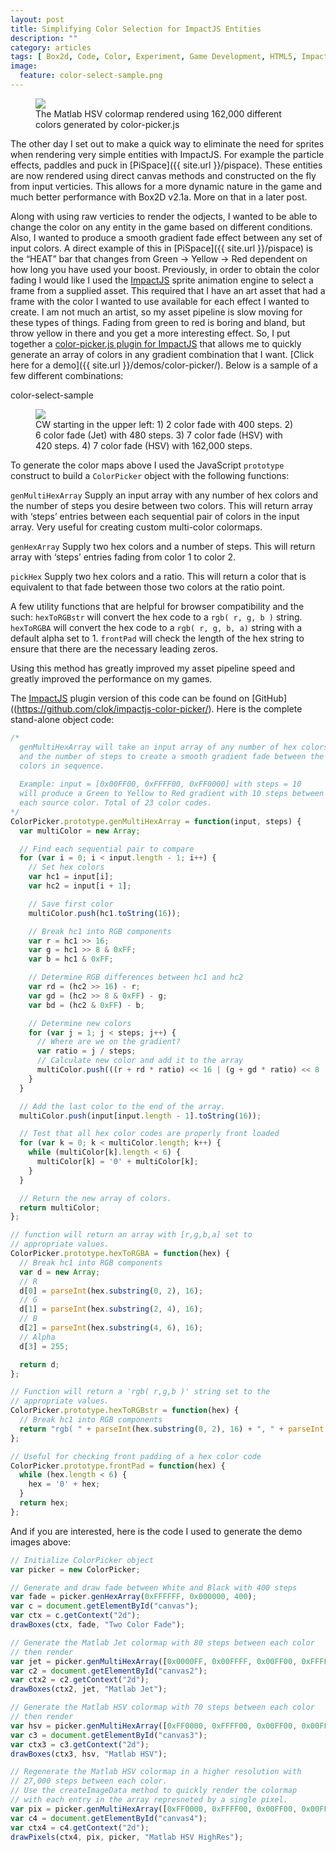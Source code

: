 ```yaml
---
layout: post
title: Simplifying Color Selection for ImpactJS Entities
description: ""
category: articles
tags: [ Box2d, Code, Color, Experiment, Game Development, HTML5, ImpactJS, JavaScript, optimization, PiSpace ]
image:
  feature: color-select-sample.png
---
```


<figure>
  <img src="/images/color-select-sample-highres.png">
  <figcaption>The Matlab HSV colormap rendered using 162,000 different colors generated by color-picker.js</figcaption>
</figure>

The other day I set out to make a quick way to eliminate the need for sprites when rendering very simple entities with ImpactJS.  For example the particle effects, paddles and puck in [PiSpace]({{ site.url }}/pispace).  These entities are now rendered using direct canvas methods and constructed on the fly from input verticies.  This allows for a more dynamic nature in the game and much better performance with Box2D v2.1a.  More on that in a later post.

Along with using raw verticies to render the odjects, I wanted to be able to change the color on any entity in the game based on different conditions.  Also, I wanted to produce a smooth gradient fade effect between any set of input colors. A direct example of this in [PiSpace]({{ site.url }}/pispace) is the “HEAT” bar that changes from Green -> Yellow -> Red dependent on how long you have used your boost.  Previously, in order to obtain the color fading I would like I used the [ImpactJS](http://impactjs.com/) sprite animation engine to select a frame from a supplied asset.  This required that I have an art asset that had a frame with the color I wanted to use available for each effect I wanted to create.  I am not much an artist, so my asset pipeline is slow moving for these types of things. Fading from green to red is boring and bland, but throw yellow in there and you get a more interesting effect. So, I put together a [color-picker.js plugin for ImpactJS](https://github.com/clok/impactjs-color-picker/blob/master/color-picker.js) that allows me to quickly generate an array of colors in any gradient combination that I want. [Click here for a demo]({{ site.url }}/demos/color-picker/). Below is a sample of a few different combinations:

color-select-sample
<figure>
  <img src="/images/color-select-sample.png">
  <figcaption>CW starting in the upper left: 1) 2 color fade with 400 steps. 2) 6 color fade (Jet) with 480 steps. 3) 7 color fade (HSV) with 420 steps. 4) 7 color fade (HSV) with 162,000 steps.</figcaption>
</figure>

To generate the color maps above I used the JavaScript `prototype` construct to build a `ColorPicker` object with the following functions:

`genMultiHexArray`
Supply an input array with any number of hex colors and the number of steps you desire between two colors. This will return array with ‘steps’ entries between each sequential pair of colors in the input array. Very useful for creating custom multi-color colormaps.

`genHexArray`
Supply two hex colors and a number of steps. This will return array with ‘steps’ entries fading from color 1 to color 2.

`pickHex`
Supply two hex colors and a ratio. This will return a color that is equivalent to that fade between those two colors at the ratio point.

A few utility functions that are helpful for browser compatibility and the such:
`hexToRGBstr` will convert the hex code to a `rgb( r, g, b )` string.
`hexToRGBA` will convert the hex code to a `rgb( r, g, b, a)` string with a default alpha set to 1.
`frontPad` will check the length of the hex string to ensure that there are the necessary leading zeros.

Using this method has greatly improved my asset pipeline speed and greatly improved the performance on my games.

The [ImpactJS](http://impactjs.com/) plugin version of this code can be found on [GitHub]((https://github.com/clok/impactjs-color-picker/). Here is the complete stand-alone object code:

``` javascript
/*
  genMultiHexArray will take an input array of any number of hex colors
  and the number of steps to create a smooth gradient fade between the
  colors in sequence.
 
  Example: input = [0x00FF00, 0xFFFF00, 0xFF0000] with steps = 10
  will produce a Green to Yellow to Red gradient with 10 steps between
  each source color. Total of 23 color codes.
*/
ColorPicker.prototype.genMultiHexArray = function(input, steps) {
  var multiColor = new Array;

  // Find each sequential pair to compare
  for (var i = 0; i < input.length - 1; i++) {
    // Set hex colors
    var hc1 = input[i];
    var hc2 = input[i + 1];

    // Save first color
    multiColor.push(hc1.toString(16));

    // Break hc1 into RGB components
    var r = hc1 >> 16;
    var g = hc1 >> 8 & 0xFF;
    var b = hc1 & 0xFF;

    // Determine RGB differences between hc1 and hc2
    var rd = (hc2 >> 16) - r;
    var gd = (hc2 >> 8 & 0xFF) - g;
    var bd = (hc2 & 0xFF) - b;

    // Determine new colors
    for (var j = 1; j < steps; j++) {
      // Where are we on the gradient?
      var ratio = j / steps;
      // Calculate new color and add it to the array
      multiColor.push(((r + rd * ratio) << 16 | (g + gd * ratio) << 8 | (b + bd * ratio)).toString(16));
    }
  }

  // Add the last color to the end of the array.
  multiColor.push(input[input.length - 1].toString(16));

  // Test that all hex color codes are properly front loaded
  for (var k = 0; k < multiColor.length; k++) {
    while (multiColor[k].length < 6) {
      multiColor[k] = '0' + multiColor[k];
    }
  }

  // Return the new array of colors.
  return multiColor;
};

// function will return an array with [r,g,b,a] set to
// appropriate values.
ColorPicker.prototype.hexToRGBA = function(hex) {
  // Break hc1 into RGB components
  var d = new Array;
  // R
  d[0] = parseInt(hex.substring(0, 2), 16);
  // G
  d[1] = parseInt(hex.substring(2, 4), 16);
  // B
  d[2] = parseInt(hex.substring(4, 6), 16);
  // Alpha
  d[3] = 255;

  return d;
};

// Function will return a 'rgb( r,g,b )' string set to the
// appropriate values.
ColorPicker.prototype.hexToRGBstr = function(hex) {
  // Break hc1 into RGB components
  return "rgb( " + parseInt(hex.substring(0, 2), 16) + ", " + parseInt(hex.substring(2, 4), 16) + ", " + parseInt(hex.substring(4, 6), 16) + " )";
};

// Useful for checking front padding of a hex color code
ColorPicker.prototype.frontPad = function(hex) {
  while (hex.length < 6) {
    hex = '0' + hex;
  }
  return hex;
};
```

And if you are interested, here is the code I used to generate the demo images above:

``` javascript
// Initialize ColorPicker object
var picker = new ColorPicker;

// Generate and draw fade between White and Black with 400 steps
var fade = picker.genHexArray(0xFFFFFF, 0x000000, 400);
var c = document.getElementById("canvas");
var ctx = c.getContext("2d");
drawBoxes(ctx, fade, "Two Color Fade");

// Generate the Matlab Jet colormap with 80 steps between each color
// then render
var jet = picker.genMultiHexArray([0x0000FF, 0x00FFFF, 0x00FF00, 0xFFFF00, 0xFF0000, 0x000000], 80);
var c2 = document.getElementById("canvas2");
var ctx2 = c2.getContext("2d");
drawBoxes(ctx2, jet, "Matlab Jet");

// Generate the Matlab HSV colormap with 70 steps between each color
// then render
var hsv = picker.genMultiHexArray([0xFF0000, 0xFFFF00, 0x00FF00, 0x00FFFF, 0x0000FF, 0xFF00FF, 0x000000], 70);
var c3 = document.getElementById("canvas3");
var ctx3 = c3.getContext("2d");
drawBoxes(ctx3, hsv, "Matlab HSV");

// Regenerate the Matlab HSV colormap in a higher resolution with
// 27,000 steps between each color.
// Use the createImageData method to quickly render the colormap
// with each entry in the array represneted by a single pixel.
var pix = picker.genMultiHexArray([0xFF0000, 0xFFFF00, 0x00FF00, 0x00FFFF, 0x0000FF, 0xFF00FF, 0x000000], 27000);
var c4 = document.getElementById("canvas4");
var ctx4 = c4.getContext("2d");
drawPixels(ctx4, pix, picker, "Matlab HSV HighRes");
```
